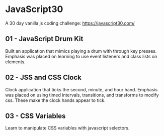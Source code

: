 # JavaScript30

A 30 day vanilla js coding challenge: https://javascript30.com/

## 01 - JavaScript Drum Kit
Built an application that mimics playing a drum with through key presses. Emphasis was placed on learning to use event listeners and class lists on elements.

## 02 - JSS and CSS Clock
Clock application that ticks the second, minute, and hour hand. Emphasis was placed on using timed intervals, transitions, and transforms to modify css. These make the clock hands appear to tick.

## 03 - CSS Variables
Learn to manipulate CSS variables with javascript selectors.
